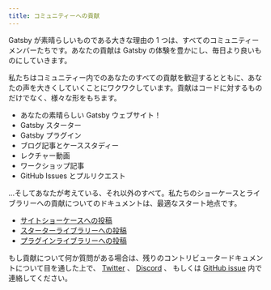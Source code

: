 ```yaml
---
title: コミュニティーへの貢献
---
```


Gatsby が素晴らしいものである大きな理由の 1 つは、すべてのコミュニティーメンバーたちです。あなたの貢献は Gatsby の体験を豊かにし、毎日より良いものにしていきます。

私たちはコミュニティー内でのあなたのすべての貢献を歓迎するとともに、あなたの声を大きくしていくことにワクワクしています。貢献はコードに対するものだけでなく、様々な形をもちます。

- あなたの素晴らしい Gatsby ウェブサイト！
- Gatsby スターター
- Gatsby プラグイン
- ブログ記事とケーススタディー
- レクチャー動画
- ワークショップ記事
- GitHub Issues とプルリクエスト

…そしてあなたが考えている、それ以外のすべて。私たちのショーケースとライブラリーへの貢献についてのドキュメントは、最適なスタート地点です。

- [サイトショーケースへの投稿](/contributing/site-showcase-submissions)
- [スターターライブラリーへの投稿](/contributing/submit-to-starter-library/)
- [プラグインライブラリーへの投稿](/contributing/submit-to-plugin-library/)

もし貢献について何か質問がある場合は、残りのコントリビュータードキュメントについて目を通した上で、 [Twitter](https://twitter.com/gatsbyjs) 、 [Discord](https://gatsby.dev/discord) 、 もしくは [GitHub issue](/contributing/how-to-file-an-issue/) 内で連絡してください。

